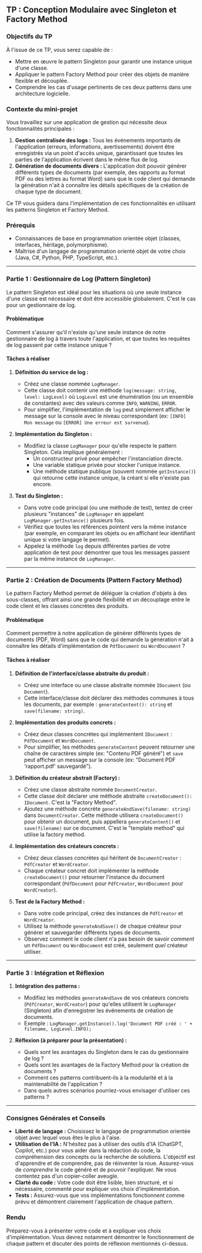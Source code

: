 ## TP : Conception Modulaire avec Singleton et Factory Method

### Objectifs du TP

À l'issue de ce TP, vous serez capable de :
*   Mettre en œuvre le pattern Singleton pour garantir une instance unique d'une classe.
*   Appliquer le pattern Factory Method pour créer des objets de manière flexible et découplée.
*   Comprendre les cas d'usage pertinents de ces deux patterns dans une architecture logicielle.

### Contexte du mini-projet

Vous travaillez sur une application de gestion qui nécessite deux fonctionnalités principales :
1.  **Gestion centralisée des logs :** Tous les événements importants de l'application (erreurs, informations, avertissements) doivent être enregistrés via un point d'accès unique, garantissant que toutes les parties de l'application écrivent dans le même flux de log.
2.  **Génération de documents divers :** L'application doit pouvoir générer différents types de documents (par exemple, des rapports au format PDF ou des lettres au format Word) sans que le code client qui demande la génération n'ait à connaître les détails spécifiques de la création de chaque type de document.

Ce TP vous guidera dans l'implémentation de ces fonctionnalités en utilisant les patterns Singleton et Factory Method.

### Prérequis

*   Connaissances de base en programmation orientée objet (classes, interfaces, héritage, polymorphisme).
*   Maîtrise d'un langage de programmation orienté objet de votre choix (Java, C#, Python, PHP, TypeScript, etc.).

---

### Partie 1 : Gestionnaire de Log (Pattern Singleton)

Le pattern Singleton est idéal pour les situations où une seule instance d'une classe est nécessaire et doit être accessible globalement. C'est le cas pour un gestionnaire de log.

#### Problématique

Comment s'assurer qu'il n'existe qu'une seule instance de notre gestionnaire de log à travers toute l'application, et que toutes les requêtes de log passent par cette instance unique ?

#### Tâches à réaliser

1.  **Définition du service de log :**
    *   Créez une classe nommée `LogManager`.
    *   Cette classe doit contenir une méthode `log(message: string, level: LogLevel)` où `LogLevel` est une énumération (ou un ensemble de constantes) avec des valeurs comme `INFO`, `WARNING`, `ERROR`.
    *   Pour simplifier, l'implémentation de `log` peut simplement afficher le message sur la console avec le niveau correspondant (ex: `[INFO] Mon message` ou `[ERROR] Une erreur est survenue`).

2.  **Implémentation du Singleton :**
    *   Modifiez la classe `LogManager` pour qu'elle respecte le pattern Singleton. Cela implique généralement :
        *   Un constructeur privé pour empêcher l'instanciation directe.
        *   Une variable statique privée pour stocker l'unique instance.
        *   Une méthode statique publique (souvent nommée `getInstance()`) qui retourne cette instance unique, la créant si elle n'existe pas encore.

3.  **Test du Singleton :**
    *   Dans votre code principal (ou une méthode de test), tentez de créer plusieurs "instances" de `LogManager` en appelant `LogManager.getInstance()` plusieurs fois.
    *   Vérifiez que toutes les références pointent vers la même instance (par exemple, en comparant les objets ou en affichant leur identifiant unique si votre langage le permet).
    *   Appelez la méthode `log` depuis différentes parties de votre application de test pour démontrer que tous les messages passent par la même instance de `LogManager`.

---

### Partie 2 : Création de Documents (Pattern Factory Method)

Le pattern Factory Method permet de déléguer la création d'objets à des sous-classes, offrant ainsi une grande flexibilité et un découplage entre le code client et les classes concrètes des produits.

#### Problématique

Comment permettre à notre application de générer différents types de documents (PDF, Word) sans que le code qui demande la génération n'ait à connaître les détails d'implémentation de `PdfDocument` ou `WordDocument` ?

#### Tâches à réaliser

1.  **Définition de l'interface/classe abstraite du produit :**
    *   Créez une interface ou une classe abstraite nommée `IDocument` (ou `Document`).
    *   Cette interface/classe doit déclarer des méthodes communes à tous les documents, par exemple : `generateContent(): string` et `save(filename: string)`.

2.  **Implémentation des produits concrets :**
    *   Créez deux classes concrètes qui implémentent `IDocument` : `PdfDocument` et `WordDocument`.
    *   Pour simplifier, les méthodes `generateContent` peuvent retourner une chaîne de caractères simple (ex: "Contenu PDF généré") et `save` peut afficher un message sur la console (ex: "Document PDF 'rapport.pdf' sauvegardé").

3.  **Définition du créateur abstrait (Factory) :**
    *   Créez une classe abstraite nommée `DocumentCreator`.
    *   Cette classe doit déclarer une méthode abstraite `createDocument(): IDocument`. C'est la "Factory Method".
    *   Ajoutez une méthode concrète `generateAndSave(filename: string)` dans `DocumentCreator`. Cette méthode utilisera `createDocument()` pour obtenir un document, puis appellera `generateContent()` et `save(filename)` sur ce document. C'est le "template method" qui utilise la factory method.

4.  **Implémentation des créateurs concrets :**
    *   Créez deux classes concrètes qui héritent de `DocumentCreator` : `PdfCreator` et `WordCreator`.
    *   Chaque créateur concret doit implémenter la méthode `createDocument()` pour retourner l'instance du document correspondant (`PdfDocument` pour `PdfCreator`, `WordDocument` pour `WordCreator`).

5.  **Test de la Factory Method :**
    *   Dans votre code principal, créez des instances de `PdfCreator` et `WordCreator`.
    *   Utilisez la méthode `generateAndSave()` de chaque créateur pour générer et sauvegarder différents types de documents.
    *   Observez comment le code client n'a pas besoin de savoir *comment* un `PdfDocument` ou `WordDocument` est créé, seulement *quel* créateur utiliser.

---

### Partie 3 : Intégration et Réflexion

1.  **Intégration des patterns :**
    *   Modifiez les méthodes `generateAndSave` de vos créateurs concrets (`PdfCreator`, `WordCreator`) pour qu'elles utilisent le `LogManager` (Singleton) afin d'enregistrer les événements de création de documents.
    *   Exemple : `LogManager.getInstance().log('Document PDF créé : ' + filename, LogLevel.INFO);`

2.  **Réflexion (à préparer pour la présentation) :**
    *   Quels sont les avantages du Singleton dans le cas du gestionnaire de log ?
    *   Quels sont les avantages de la Factory Method pour la création de documents ?
    *   Comment ces patterns contribuent-ils à la modularité et à la maintenabilité de l'application ?
    *   Dans quels autres scénarios pourriez-vous envisager d'utiliser ces patterns ?

---

### Consignes Générales et Conseils

*   **Liberté de langage :** Choisissez le langage de programmation orientée objet avec lequel vous êtes le plus à l'aise.
*   **Utilisation de l'IA :** N'hésitez pas à utiliser des outils d'IA (ChatGPT, Copilot, etc.) pour vous aider dans la rédaction du code, la compréhension des concepts ou la recherche de solutions. L'objectif est d'apprendre et de comprendre, pas de réinventer la roue. Assurez-vous de *comprendre* le code généré et de pouvoir l'expliquer. Ne vous contentez pas d'un copier-coller aveugle.
*   **Clarté du code :** Votre code doit être lisible, bien structuré, et si nécessaire, commenté pour expliquer vos choix d'implémentation.
*   **Tests :** Assurez-vous que vos implémentations fonctionnent comme prévu et démontrent clairement l'application de chaque pattern.

### Rendu

Préparez-vous à présenter votre code et à expliquer vos choix d'implémentation. Vous devrez notamment démontrer le fonctionnement de chaque pattern et discuter des points de réflexion mentionnés ci-dessus.